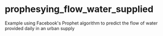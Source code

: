 # prophesying_flow_water_supplied
Example using Facebook's Prophet algorithm to predict the flow of water provided daily in an urban supply
